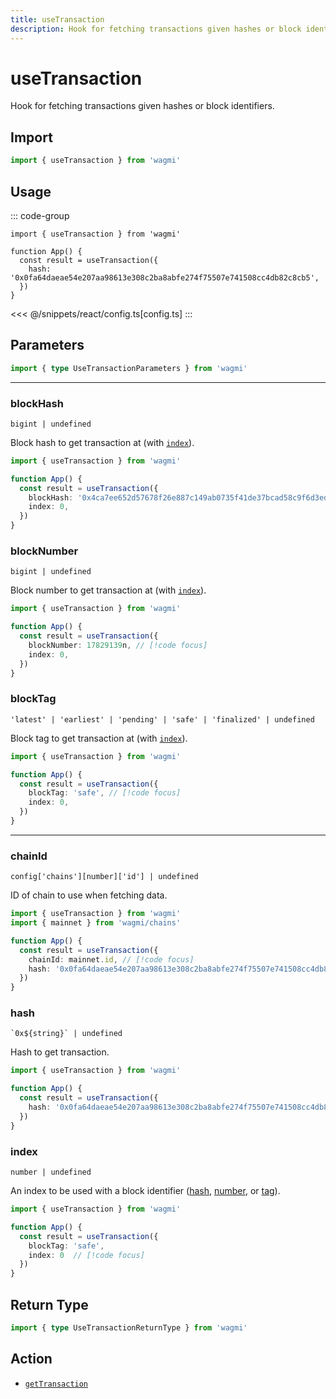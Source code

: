 ```yaml
---
title: useTransaction
description: Hook for fetching transactions given hashes or block identifiers.
---
```


# useTransaction

Hook for fetching transactions given hashes or block identifiers.

## Import

```ts
import { useTransaction } from 'wagmi'
```

## Usage

::: code-group
```tsx [index.tsx]
import { useTransaction } from 'wagmi'

function App() {
  const result = useTransaction({
    hash: '0x0fa64daeae54e207aa98613e308c2ba8abfe274f75507e741508cc4db82c8cb5',
  })
}
```
<<< @/snippets/react/config.ts[config.ts]
:::

## Parameters

```ts
import { type UseTransactionParameters } from 'wagmi'
```

---

### blockHash

`bigint | undefined`

Block hash to get transaction at (with [`index`](#index)).

```ts
import { useTransaction } from 'wagmi'

function App() {
  const result = useTransaction({
    blockHash: '0x4ca7ee652d57678f26e887c149ab0735f41de37bcad58c9f6d3ed5824f15b74d', // [!code focus]
    index: 0,
  })
}
```

### blockNumber

`bigint | undefined`

Block number to get transaction at (with [`index`](#index)).

```ts
import { useTransaction } from 'wagmi'

function App() {
  const result = useTransaction({
    blockNumber: 17829139n, // [!code focus]
    index: 0,
  })
}
```

### blockTag

`'latest' | 'earliest' | 'pending' | 'safe' | 'finalized' | undefined`

Block tag to get transaction at (with [`index`](#index)).

```ts
import { useTransaction } from 'wagmi'

function App() {
  const result = useTransaction({
    blockTag: 'safe', // [!code focus]
    index: 0,
  })
}
```

---

### chainId

`config['chains'][number]['id'] | undefined`

ID of chain to use when fetching data.

```ts
import { useTransaction } from 'wagmi'
import { mainnet } from 'wagmi/chains'

function App() {
  const result = useTransaction({
    chainId: mainnet.id, // [!code focus]
    hash: '0x0fa64daeae54e207aa98613e308c2ba8abfe274f75507e741508cc4db82c8cb5',
  })
}
```

### hash

`` `0x${string}` | undefined ``

Hash to get transaction.

```ts
import { useTransaction } from 'wagmi'

function App() {
  const result = useTransaction({
    hash: '0x0fa64daeae54e207aa98613e308c2ba8abfe274f75507e741508cc4db82c8cb5', // [!code focus]
  })
}
```

### index

`number | undefined`

An index to be used with a block identifier ([hash](#blockhash), [number](#blocknumber), or [tag](#blocktag)).

```ts
import { useTransaction } from 'wagmi'

function App() {
  const result = useTransaction({
    blockTag: 'safe',
    index: 0  // [!code focus]
  })
}
```

<!--@include: @shared/query-options.md-->

## Return Type

```ts
import { type UseTransactionReturnType } from 'wagmi'
```

## Action

- [`getTransaction`](/core/api/actions/getTransaction)
